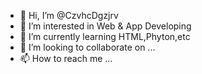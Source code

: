 - 👋 Hi, I’m @CzvhcDgzjrv
- 👀 I’m interested in Web & App Developing
- 🌱 I’m currently learning HTML,Phyton,etc
- 💞️ I’m looking to collaborate on ...
- 📫 How to reach me ...

<!---
CzvhcDgzjrv/CzvhcDgzjrv is a ✨ special ✨ repository because its `README.md` (this file) appears on your GitHub profile.
You can click the Preview link to take a look at your changes.
--->
